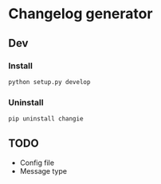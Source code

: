 # Changelog generator

## Dev

### Install

```bash
python setup.py develop
```

### Uninstall

```bash
pip uninstall changie
```

## TODO

- Config file
- Message type
